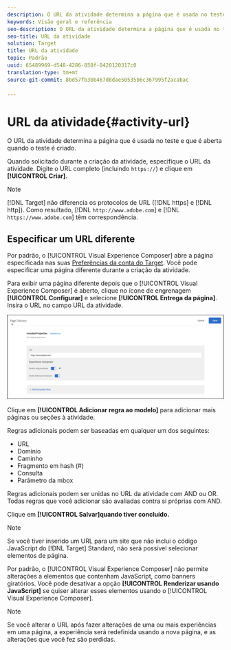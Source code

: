 ```yaml
---
description: O URL da atividade determina a página que é usada no teste e que é aberta quando o teste é criado.
keywords: Visão geral e referência
seo-description: O URL da atividade determina a página que é usada no teste e que é aberta quando o teste é criado.
seo-title: URL da atividade
solution: Target
title: URL da atividade
topic: Padrão
uuid: 65489969-d548-4286-858f-8420120317c0
translation-type: tm+mt
source-git-commit: 8bd57fb3bb467d8dae50535b6c367995f2acabac

---
```



# URL da atividade{#activity-url}

O URL da atividade determina a página que é usada no teste e que é aberta quando o teste é criado.

Quando solicitado durante a criação da atividade, especifique o URL da atividade. Digite o URL completo (incluindo `https://`) e clique em **[!UICONTROL Criar]**.

>[!NOTE]
>
>[!DNL Target] não diferencia os protocolos de URL ([!DNL https] e [!DNL http]). Como resultado, [!DNL `http://www.adobe.com`] e [!DNL `https://www.adobe.com`] têm correspondência.

## Especificar um URL diferente

Por padrão, o [!UICONTROL Visual Experience Composer] abre a página especificada nas suas [Preferências da conta do Target](/help/administrating-target/r-target-account-preferences/target-account-preferences.md). Você pode especificar uma página diferente durante a criação da atividade.

Para exibir uma página diferente depois que o [!UICONTROL Visual Experience Composer] é aberto, clique no ícone de engrenagem **[!UICONTROL Configurar]** e selecione **[!UICONTROL Entrega da página]**. Insira o URL no campo URL da atividade.

![Caixa de diálogo Entrega de página](/help/c-activities/t-test-ab/t-test-create-ab/assets/url-config-new.png)

Clique em **[!UICONTROL Adicionar regra ao modelo]** para adicionar mais páginas ou seções à atividade.

Regras adicionais podem ser baseadas em qualquer um dos seguintes:

* URL
* Domínio
* Caminho
* Fragmento em hash (#)
* Consulta
* Parâmetro da mbox

Regras adicionais podem ser unidas no URL da atividade com AND ou OR. Todas regras que você adicionar são avaliadas contra si próprias com AND.

Clique em **[!UICONTROL Salvar]quando tiver concluído.**

>[!NOTE]
>
>Se você tiver inserido um URL para um site que não inclui o código JavaScript do [!DNL Target] Standard, não será possível selecionar elementos de página.

Por padrão, o [!UICONTROL Visual Experience Composer] não permite alterações a elementos que contenham JavaScript, como banners giratórios. Você pode desativar a opção **[!UICONTROL Renderizar usando JavaScript]** se quiser alterar esses elementos usando o [!UICONTROL Visual Experience Composer].

>[!NOTE]
>
>Se você alterar o URL após fazer alterações de uma ou mais experiências em uma página, a experiência será redefinida usando a nova página, e as alterações que você fez são perdidas.
